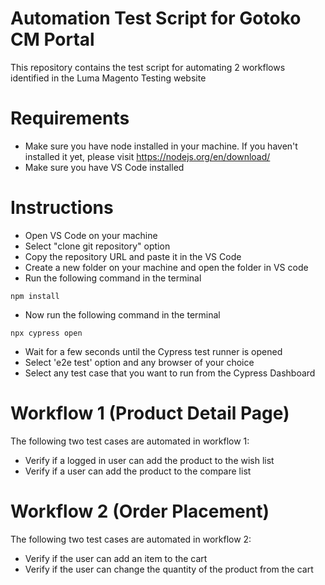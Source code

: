 # Automation Test Script for Gotoko CM Portal
This repository contains the test script for automating 2 workflows identified in the Luma Magento Testing website

# Requirements
- Make sure you have node installed in your machine. If you haven't installed it yet, please visit https://nodejs.org/en/download/
- Make sure you have VS Code installed

# Instructions
- Open VS Code on your machine
- Select "clone git repository" option
- Copy the repository URL and paste it in the VS Code
- Create a new folder on your machine and open the folder in VS code
- Run the following command in the terminal
```
npm install
```

- Now run the following command in the terminal
```
npx cypress open
```

- Wait for a few seconds until the Cypress test runner is opened
- Select 'e2e test' option and any browser of your choice
- Select any test case that you want to run from the Cypress Dashboard

# Workflow 1 (Product Detail Page)
The following two test cases are automated in workflow 1:
- Verify if a logged in user can add the product to the wish list
- Verify if a user can add the product to the compare list

# Workflow 2 (Order Placement)
The following two test cases are automated in workflow 2:
- Verify if the user can add an item to the cart
- Verify if the user can change the quantity of the product from the cart